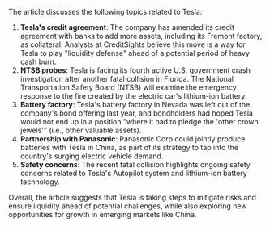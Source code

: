 The article discusses the following topics related to Tesla:

1. **Tesla's credit agreement**: The company has amended its credit agreement with banks to add more assets, including its Fremont factory, as collateral. Analysts at CreditSights believe this move is a way for Tesla to play "liquidity defense" ahead of a potential period of heavy cash burn.
2. **NTSB probes**: Tesla is facing its fourth active U.S. government crash investigation after another fatal collision in Florida. The National Transportation Safety Board (NTSB) will examine the emergency response to the fire created by the electric car's lithium-ion battery.
3. **Battery factory**: Tesla's battery factory in Nevada was left out of the company's bond offering last year, and bondholders had hoped Tesla would not end up in a position "where it had to pledge the 'other crown jewels'" (i.e., other valuable assets).
4. **Partnership with Panasonic**: Panasonic Corp could jointly produce batteries with Tesla in China, as part of its strategy to tap into the country's surging electric vehicle demand.
5. **Safety concerns**: The recent fatal collision highlights ongoing safety concerns related to Tesla's Autopilot system and lithium-ion battery technology.

Overall, the article suggests that Tesla is taking steps to mitigate risks and ensure liquidity ahead of potential challenges, while also exploring new opportunities for growth in emerging markets like China.